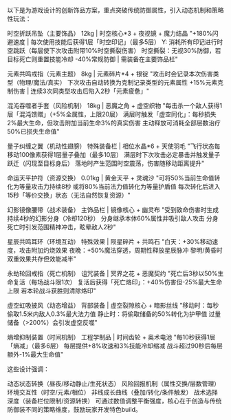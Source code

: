 以下是为游戏设计的创新饰品方案，重点突破传统防御属性，引入动态机制和策略性玩法：

时空折跃吊坠（主要饰品）
12kg | 时空核心*3 + 夜视镜 + 魔力结晶
"+180%闪避速度 | 每次使用技能后获得1层「时空印记」（最多5层）
Y: 消耗所有印记进行时空跳跃（每层使下次攻击附带10%时空撕裂伤害）
时空撕裂：无视30%防御，若目标死亡则重置技能冷却
-40%常规防御 | 需装备在主要饰品栏"

元素共鸣戒指（元素主题）
8kg | 元素碎片*4 + 银锭
"攻击时会记录本次伤害类型（物理/魔法/真实）
下次攻击自动转换为克制记录类型的元素属性
+15%元素克制伤害 | 连续3次同类型攻击后陷入2秒「元素疲惫」"

混沌吞噬者手套（风险机制）
18kg | 恶魔之角 + 虚空织物
"每击杀一个敌人获得1层「混沌馈赠」（+5%全属性，上限20层）
满层时触发「虚空同化」：每秒损失2%最大生命，但攻击附加当前生命3%的真实伤害
主动释放可消耗全部层数治疗50%已损失生命值"

量子纠缠之翼（机动性翅膀）
特殊装备栏 | 相位水晶*6 + 天使羽毛
"飞行状态每移动100像素获得1层量子叠加（最多10层）
满层时下次攻击必定暴击并触发量子跃迁（闪现至目标身后）
落地时产生范围时空震荡，伤害随移动距离提升"

命运天平护符（资源交换）
0.01kg | 黄金天平 + 灵魂沙
"可将50%当前生命值转化为等量攻击力持续8秒
或将80%当前法力值转化为等量护盾值
每次转化后进入15秒「等价交换」状态（无法自然恢复资源）"

幻影镜像腰带（战术装备）
主饰品栏 | 镜像核心 + 幽灵布
"受到致命伤害时生成持续4秒的幻影分身（冷却120秒）
分身继承本体60%属性并吸引敌人攻击
分身死亡时引发范围精神冲击，眩晕敌人2秒"

星辰共鸣耳环（环境互动）
特殊效果 | 陨星碎片 + 共鸣石
"白天：+30%移动速度，攻击附加灼烧效果
夜晚：+50%魔法穿透，周期性释放星辰脉冲
黎明/黄昏时双重效果共存但效能减半"

永劫轮回戒指（死亡机制）
诅咒装备 | 冥界之花 + 恶魔契约
"死亡后3秒以50%生命复活（每场战斗限1次）
复活后获得「死亡烙印」：+40%伤害但-25%最大生命上限
若本轮战斗获胜则清除烙印"

虚空虹吸披风（动态增益）
背部装备 | 虚空裂隙核心 + 暗影丝线
"移动时：每秒偷取1.5米内敌人0.3%最大法力值
静止时：将偷取储备的50%转化为护甲值
过量储备（>200%）会引发虚空反噬"

熵增抑制装置（时间机制）
工程学制品 | 时间齿轮 + 奥术电池
"每10秒获得1层「熵减」（最多6层）
每层提供+8%攻速和3%技能冷却缩减
战斗超过90秒后每层额外-1%最大生命值"

这些设计强调：

动态状态转换（昼夜/移动静止/生死状态）
风险回报机制（属性交换/层数管理）
环境交互性（时空/元素/相位）
非线成长曲线（叠加/转化/条件触发）
战术选择深度（装备栏位限制/资源转换）
可通过数值调整平衡强度，核心在于创造与传统防御装不同的策略维度，鼓励玩家开发特色build。